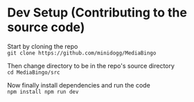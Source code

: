 # Dev Setup (Contributing to the source code)
Start by cloning the repo  
`
git clone https://github.com/minidogg/MediaBingo
`

Then change directory to be in the repo's source directory  
`
cd MediaBingo/src
`

Now finally install dependencies and run the code  
`
npm install
npm run dev
`